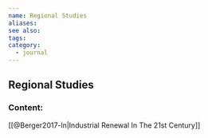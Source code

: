 ```yaml
---
name: Regional Studies
aliases:
see also:
tags:
category:
  - journal
---
```


## Regional Studies

### Content:
[[@Berger2017-ln|Industrial Renewal In The 21st Century]]